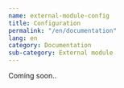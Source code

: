 ```yaml
---
name: external-module-config
title: Configuration
permalink: "/en/documentation"
lang: en
category: Documentation
sub-category: External module
---
```


Coming soon..